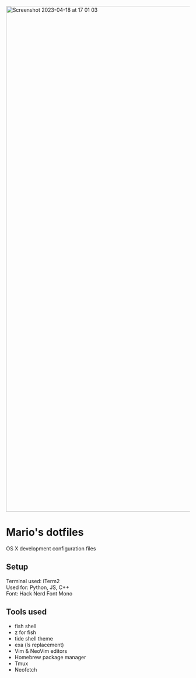 <img width="1382" alt="Screenshot 2023-04-18 at 17 01 03" src="https://user-images.githubusercontent.com/55505135/232802499-10c2ebe4-f2bb-4867-9b64-931ac1e2bd8b.png">

# Mario's dotfiles
OS X development configuration files

## Setup
Terminal used: iTerm2  
Used for: Python, JS, C++  
Font: Hack Nerd Font Mono

## Tools used
  - fish shell
  - z for fish
  - tide shell theme
  - exa (ls replacement)
  - Vim & NeoVim editors
  - Homebrew package manager
  - Tmux
  - Neofetch
